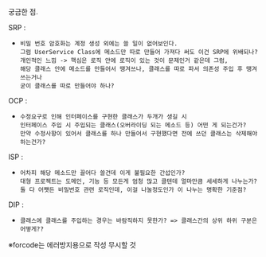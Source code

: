 
궁금한 점.

SRP :
*     비밀 번호 암호화는 계정 생성 외에는 쓸 일이 없어보인다.
      그럼 UserService Class에 메소드만 따로 만들어 가져다 써도 이건 SRP에 위배되나?
      개인적인 느낌 -> 핵심은 로직 안에 로직이 있는 것이 문제인거 같은데 그럼,
      해당 클래스 안에 메소드를 만들어서 땡겨쓰나, 클래스를 따로 파서 의존성 주입 후 땡겨쓰는거나
      굳이 클래스를 따로 만들어야 하나?


OCP : 
*     수정요구로 인해 인터페이스를 구현한 클래스가 두개가 생길 시
      인터페이스 주입 시 주입되는 클래스(오버라이딩 되는 메소드 등) 어떤 게 되는건가?
      만약 수정사항이 있어서 클래스를 하나 만들어서 구현했다면 전에 쓰던 클래스는 삭제해야하는건가?

ISP : 
*     어차피 해당 메소드만 끌어다 쓸건데 이게 불필요한 간섭인가?
      대형 프로젝트는 도메인, 기능 등 모든게 엄청 많고 클텐데 얼마만큼 세세하게 나누는가?
      둘 다 어쨋든 비밀번호 관련 로직인데, 이걸 나눌정도인가 이 나누는 명확한 기준점?


DIP : 
*     클래스에 클래스를 주입하는 경우는 바람직하지 못한가? => 클래스간의 상위 하위 구분은 어떻게??






※forcode는 에러방지용으로 작성 무시할 것